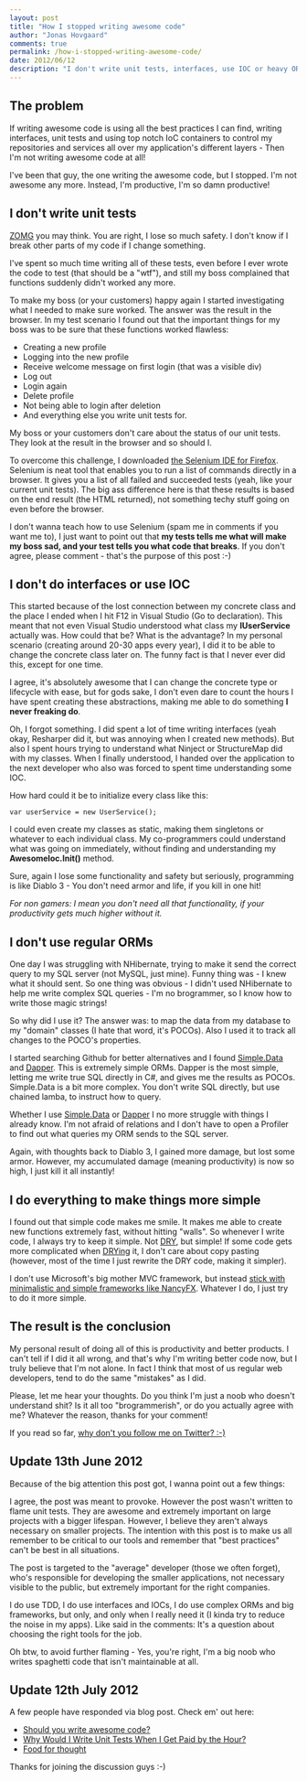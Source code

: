 ```yaml
--- 
layout: post
title: "How I stopped writing awesome code"
author: "Jonas Hovgaard"
comments: true
permalink: /how-i-stopped-writing-awesome-code/
date: 2012/06/12
description: "I don't write unit tests, interfaces, use IOC or heavy ORMs. Yet I'm not a brogrammer."
---
```

## The problem

If writing awesome code is using all the best practices I can find, writing interfaces, unit tests and using top notch IoC containers to control my repositories and services all over my application's different layers - Then I'm not writing awesome code at all!

I've been that guy, the one writing the awesome code, but I stopped. I'm not awesome any more. Instead, I'm productive, I'm so damn productive!

## I don't write unit tests

[ZOMG][1] you may think. You are right, I lose so much safety. I don't know if I break other parts of my code if I change something.

I've spent so much time writing all of these tests, even before I ever wrote the code to test (that should be a "wtf"), and still my boss complained that functions suddenly didn't worked any more.

To make my boss (or your customers) happy again I started investigating what I needed to make sure worked. The answer was the result in the browser. In my test scenario I found out that the important things for my boss was to be sure that these functions worked flawless:

*   Creating a new profile
*   Logging into the new profile
*   Receive welcome message on first login (that was a visible div) 
*   Log out 
*   Login again 
*   Delete profile 
*   Not being able to login after deletion 
*   And everything else you write unit tests for.

My boss or your customers don't care about the status of our unit tests. They look at the result in the browser and so should I.

To overcome this challenge, I downloaded [the Selenium IDE for Firefox][2]. Selenium is neat tool that enables you to run a list of commands directly in a browser. It gives you a list of all failed and succeeded tests (yeah, like your current unit tests). The big ass difference here is that these results is based on the end result (the HTML returned), not something techy stuff going on even before the browser.

I don't wanna teach how to use Selenium (spam me in comments if you want me to), I just want to point out that **my tests tells me what will make my boss sad, and your test tells you what code that breaks**. If you don't agree, please comment - that's the purpose of this post :-)

## I don't do interfaces or use IOC

This started because of the lost connection between my concrete class and the place I ended when I hit F12 in Visual Studio (Go to declaration). This meant that not even Visual Studio understood what class my **IUserService** actually was. How could that be? What is the advantage? In my personal scenario (creating around 20-30 apps every year), I did it to be able to change the concrete class later on. The funny fact is that I never ever did this, except for one time.

I agree, it's absolutely awesome that I can change the concrete type or lifecycle with ease, but for gods sake, I don't even dare to count the hours I have spent creating these abstractions, making me able to do something **I never freaking do**.

Oh, I forgot something. I did spent a lot of time writing interfaces (yeah okay, Resharper did it, but was annoying when I created new methods). But also I spent hours trying to understand what Ninject or StructureMap did with my classes. When I finally understood, I handed over the application to the next developer who also was forced to spent time understanding some IOC.

How hard could it be to initialize every class like this:

    var userService = new UserService();
    

I could even create my classes as static, making them singletons or whatever to each individual class. My co-programmers could understand what was going on immediately, without finding and understanding my **AwesomeIoc.Init()** method.

Sure, again I lose some functionality and safety but seriously, programming is like Diablo 3 - You don't need armor and life, if you kill in one hit!

*For non gamers: I mean you don't need all that functionality, if your productivity gets much higher without it.*

## I don't use regular ORMs

One day I was struggling with NHibernate, trying to make it send the correct query to my SQL server (not MySQL, just mine). Funny thing was - I knew what it should sent. So one thing was obvious - I didn't used NHibernate to help me write complex SQL queries - I'm no brogrammer, so I know how to write those magic strings!

So why did I use it? The answer was: to map the data from my database to my "domain" classes (I hate that word, it's POCOs). Also I used it to track all changes to the POCO's properties.

I started searching Github for better alternatives and I found [Simple.Data][3] and [Dapper][4]. This is extremely simple ORMs. Dapper is the most simple, letting me write true SQL directly in C#, and gives me the results as POCOs. Simple.Data is a bit more complex. You don't write SQL directly, but use chained lamba, to instruct how to query.

Whether I use [Simple.Data][3] or [Dapper][4] I no more struggle with things I already know. I'm not afraid of relations and I don't have to open a Profiler to find out what queries my ORM sends to the SQL server.

Again, with thoughts back to Diablo 3, I gained more damage, but lost some armor. However, my accumulated damage (meaning productivity) is now so high, I just kill it all instantly!

## I do everything to make things more simple

I found out that simple code makes me smile. It makes me able to create new functions extremely fast, without hitting "walls". So whenever I write code, I always try to keep it simple. Not [DRY][5], but simple! If some code gets more complicated when [DRYing][5] it, I don't care about copy pasting (however, most of the time I just rewrite the DRY code, making it simpler).

I don't use Microsoft's big mother MVC framework, but instead [stick with minimalistic and simple frameworks like NancyFX][6]. Whatever I do, I just try to do it more simple.

## The result is the conclusion

My personal result of doing all of this is productivity and better products. I can't tell if I did it all wrong, and that's why I'm writing better code now, but I truly believe that I'm not alone. In fact I think that most of us regular web developers, tend to do the same "mistakes" as I did.

Please, let me hear your thoughts. Do you think I'm just a noob who doesn't understand shit? Is it all too "brogrammerish", or do you actually agree with me? Whatever the reason, thanks for your comment!

If you read so far, [why don't you follow me on Twitter? :-)][7]

## Update 13th June 2012

Because of the big attention this post got, I wanna point out a few things:

I agree, the post was meant to provoke. However the post wasn't written to flame unit tests. They are awesome and extremely important on large projects with a bigger lifespan. However, I believe they aren't always necessary on smaller projects. The intention with this post is to make us all remember to be critical to our tools and remember that "best practices" can't be best in all situations.

The post is targeted to the "average" developer (those we often forget), who's responsible for developing the smaller applications, not necessary visible to the public, but extremely important for the right companies.

I do use TDD, I do use interfaces and IOCs, I do use complex ORMs and big frameworks, but only, and only when I really need it (I kinda try to reduce the noise in my apps). Like said in the comments: It's a question about choosing the right tools for the job.

Oh btw, to avoid further flaming - Yes, you're right, I'm a big noob who writes spaghetti code that isn't maintainable at all.</sarcasm>

## Update 12th July 2012

A few people have responded via blog post. Check em' out here:

*   [Should you write awesome code?][8]
*   [Why Would I Write Unit Tests When I Get Paid by the Hour?][9]
*   [Food for thought][10]

Thanks for joining the discussion guys :-)

 [1]: http://www.urbandictionary.com/zoom.php?imageid=46380
 [2]: http://seleniumhq.org/download/
 [3]: https://github.com/markrendle/Simple.Data
 [4]: http://code.google.com/p/dapper-dot-net/
 [5]: http://en.wikipedia.org/wiki/Don't_repeat_yourself
 [6]: http://jhovgaard.net/from-aspnet-mvc-to-nancy-part-1
 [7]: http://twitter.com/#!/jhovgaard
 [8]: http://endlessobsession.com/blog/should-you-write-awesome-code
 [9]: http://www.codalicio.us/2012/06/why-would-i-write-unit-tests-when-i-get.html
 [10]: http://engineersjourney.wordpress.com/2012/06/13/food-for-thought/